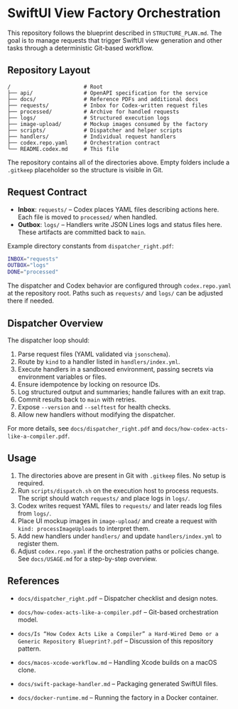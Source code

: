 # SwiftUI View Factory Orchestration

This repository follows the blueprint described in `STRUCTURE_PLAN.md`. The goal is to manage requests that trigger SwiftUI view generation and other tasks through a deterministic Git-based workflow.

## Repository Layout

```text
/                       # Root
├── api/                # OpenAPI specification for the service
├── docs/               # Reference PDFs and additional docs
├── requests/           # Inbox for Codex-written request files
├── processed/          # Archive for handled requests
├── logs/               # Structured execution logs
├── image-upload/       # Mockup images consumed by the factory
├── scripts/            # Dispatcher and helper scripts
├── handlers/           # Individual request handlers
├── codex.repo.yaml     # Orchestration contract
└── README.codex.md     # This file
```

The repository contains all of the directories above. Empty folders include a
`.gitkeep` placeholder so the structure is visible in Git.

## Request Contract

- **Inbox**: `requests/` – Codex places YAML files describing actions here. Each file is moved to `processed/` when handled.
- **Outbox**: `logs/` – Handlers write JSON Lines logs and status files here. These artifacts are committed back to `main`.

Example directory constants from `dispatcher_right.pdf`:

```bash
INBOX="requests"
OUTBOX="logs"
DONE="processed"
```

The dispatcher and Codex behavior are configured through `codex.repo.yaml` at
the repository root. Paths such as `requests/` and `logs/` can be adjusted
there if needed.

## Dispatcher Overview

The dispatcher loop should:

1. Parse request files (YAML validated via `jsonschema`).
2. Route by `kind` to a handler listed in `handlers/index.yml`.
3. Execute handlers in a sandboxed environment, passing secrets via environment variables or files.
4. Ensure idempotence by locking on resource IDs.
5. Log structured output and summaries; handle failures with an exit trap.
6. Commit results back to `main` with retries.
7. Expose `--version` and `--selftest` for health checks.
8. Allow new handlers without modifying the dispatcher.

For more details, see `docs/dispatcher_right.pdf` and `docs/how-codex-acts-like-a-compiler.pdf`.

## Usage

1. The directories above are present in Git with `.gitkeep` files. No setup is required.
2. Run `scripts/dispatch.sh` on the execution host to process requests. The script should watch `requests/` and place logs in `logs/`.
3. Codex writes request YAML files to `requests/` and later reads log files from `logs/`.
4. Place UI mockup images in `image-upload/` and create a request with `kind: processImageUploads` to interpret them.
5. Add new handlers under `handlers/` and update `handlers/index.yml` to register them.
6. Adjust `codex.repo.yaml` if the orchestration paths or policies change.
See `docs/USAGE.md` for a step-by-step overview.

## References

- `docs/dispatcher_right.pdf` – Dispatcher checklist and design notes.
- `docs/how-codex-acts-like-a-compiler.pdf` – Git-based orchestration model.
- `docs/Is “How Codex Acts Like a Compiler” a Hard-Wired Demo or a Generic Repository Blueprint?.pdf` – Discussion of this repository pattern.

- `docs/macos-xcode-workflow.md` – Handling Xcode builds on a macOS clone.
- `docs/swift-package-handler.md` – Packaging generated SwiftUI files.
- `docs/docker-runtime.md` – Running the factory in a Docker container.

